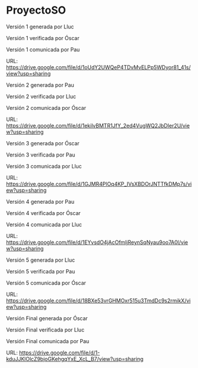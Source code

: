 # ProyectoSO
Versión 1 generada por Lluc

Versión 1 verificada por Óscar

Versión 1 comunicada por Pau

URL: https://drive.google.com/file/d/1oUdY2UWQeP4TDvMvELPp5WDyor81_41s/view?usp=sharing

Versión 2 generada por Pau

Versión 2 verificada por Lluc

Versión 2 comunicada por Óscar

URL: https://drive.google.com/file/d/1ekilvBMTR1JfY_2ed4VugWQ2JbDIer2U/view?usp=sharing

Versión 3 generada por Óscar

Versión 3 verificada por Pau

Versión 3 comunicada por Lluc

URL: https://drive.google.com/file/d/1GJMR4PlOq4KP_IVsXBDOrJNTTfkDMp7s/view?usp=sharing

Versión 4 generada por Pau

Versión 4 verificada por Óscar

Versión 4 comunicada por Lluc

URL: https://drive.google.com/file/d/1EYvsdO4jAcOfmIjReynSqNyau9oo7A0l/view?usp=sharing

Versión 5 generada por Lluc

Versión 5 verificada por Pau

Versión 5 comunicada por Óscar

URL: https://drive.google.com/file/d/18BXe53vrGHMOxr515u3TmdDc9s2rmikX/view?usp=sharing

Versión Final generada por Óscar

Versión Final verificada por Lluc

Versión Final comunicada por Pau

URL: https://drive.google.com/file/d/1-kduJJKlOlcZ9bjoGKehgqYxE_XcL_B7/view?usp=sharing
